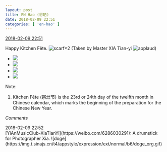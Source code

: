 ```yaml
---
layout: post
title: EN Hao (恩皓)
date: 2018-02-09 22:51
categories: [ 'en-hao' ]
---
```


<div class="weibo-info">
  <a href="https://weibo.com/6346318257/G2mUlwoLO">2018-02-09 22:51</a>
</div>

Happy Kitchen Fête. ![scarf](https://img.t.sinajs.cn/t4/appstyle/expression/ext/normal/3f/weijin_org.gif)×2 (Taken by Master XIA Tian-yi ![applaud](https://img.t.sinajs.cn/t4/appstyle/expression/ext/normal/36/gza_org.gif))

<!-- more -->

<ul class="weibo-pic-list-2">
  <li class="weibo-pic">
    <a href="http://wx2.sinaimg.cn/mw690/006VuvhTgy1foakyi2y73j30xt1904qp.jpg"><img src="http://wx2.sinaimg.cn/thumb150/006VuvhTgy1foakyi2y73j30xt1904qp.jpg"/></a>
  </li>
  <li class="weibo-pic">
    <a href="http://wx1.sinaimg.cn/mw690/006VuvhTgy1foakyj57pij30xt1901kx.jpg"><img src="http://wx1.sinaimg.cn/thumb150/006VuvhTgy1foakyj57pij30xt1901kx.jpg"/></a>
  </li>
  <li class="weibo-pic">
    <a href="http://wx4.sinaimg.cn/mw690/006VuvhTgy1foakykjk7lj30xt1904qp.jpg"><img src="http://wx4.sinaimg.cn/thumb150/006VuvhTgy1foakykjk7lj30xt1904qp.jpg"/></a>
  </li>
  <li class="weibo-pic">
    <a href="http://wx1.sinaimg.cn/mw690/006VuvhTgy1foal0n8fzhj30xt190b16.jpg"><img src="http://wx1.sinaimg.cn/thumb150/006VuvhTgy1foal0n8fzhj30xt190b16.jpg"/></a>
  </li>
</ul>

Note:
1. Kitchen Fête (祭灶节) is the 23rd or 24th day of the twelfth month in Chinese calendar, which marks the beginning of the preparation for the Chinese New Year.

*Comments*

<div class="weibo-info">2018-02-09 22:52</div>
[YiAnMusicClub-XiaTianYi](https://weibo.com/6286030291): A drumstick for Photographer Xia. ![doge](https://img.t.sinajs.cn/t4/appstyle/expression/ext/normal/b6/doge_org.gif)
